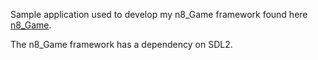 Sample application used to develop my n8_Game framework found here [n8_Game](https://github.com/n8ebel/n8).

The n8_Game framework has a dependency on SDL2.
